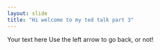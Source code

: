 ```yaml
---
layout: slide
title: "Hi welcome to my ted talk part 3"
---
```

Your text here
Use the left arrow to go back, or not!
